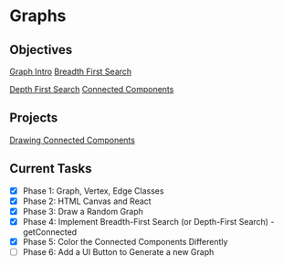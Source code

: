 # Graphs

## Objectives

[Graph Intro](objectives/graph-intro)
[Breadth First Search](objectives/breadth-first-search)

[Depth First Search](objectives/depth-first-search)
[Connected Components](objectives/connected-components)

## Projects 

[Drawing Connected Components](projects/graph)

## Current Tasks

* [x] Phase 1: Graph, Vertex, Edge Classes
* [x] Phase 2: HTML Canvas and React
* [x] Phase 3: Draw a Random Graph
* [x] Phase 4: Implement Breadth-First Search (or Depth-First Search) - getConnected
* [x] Phase 5: Color the Connected Components Differently
* [ ] Phase 6: Add a UI Button to Generate a new Graph